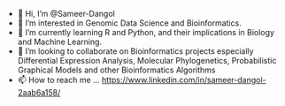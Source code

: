 - 👋 Hi, I’m @Sameer-Dangol
- 👀 I’m interested in Genomic Data Science and Bioinformatics.
- 🌱 I’m currently learning R and Python, and their implications in Biology and Machine Learning.
- 💞️ I’m looking to collaborate on Bioinformatics projects especially Differential Expression Analysis, Molecular Phylogenetics, 
Probabilistic Graphical Models and other Bioinformatics Algorithms
- 📫 How to reach me ... https://www.linkedin.com/in/sameer-dangol-2aab6a158/

<!---
Sameer-Dangol/Sameer-Dangol is a ✨ special ✨ repository because its `README.md` (this file) appears on your GitHub profile.
You can click the Preview link to take a look at your changes.
--->
